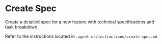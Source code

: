 # Create Spec

Create a detailed spec for a new feature with technical specifications and task breakdown

Refer to the instructions located in `.agent-os/instructions/create-spec.md`
